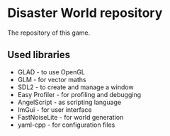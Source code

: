 # Disaster World repository
The repository of this game.

## Used libraries
- GLAD - to use OpenGL
- GLM - for vector maths
- SDL2 - to create and manage a window
- Easy Profiler - for profiling and debugging
- AngelScript - as scripting language
- ImGui - for user interface
- FastNoiseLite - for world generation
- yaml-cpp - for configuration files
